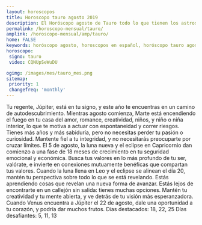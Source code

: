 ```yaml
---
layout: horoscopos
title: Horoscopo tauro agosto 2019
description: El Horóscopo agosto de Tauro todo lo que tienen los astros preparados para este mes, amor, trabajo, familia. Todo sobre astrologia, tarot, predicciones. Horoscopo gratis en español, predicciones y astrología.
permalink: /horoscopo-mensual/tauro/
amplink: /horoscopo-mensual/amp/tauro/
home: FALSE
keywords: horóscopo agosto, horoscopos en español, horóscopo tauro agosto , horóscopo esperanza gracia, horoscop, horóscopos gratis, horoscopo tauro, Tarot, Astrologia, Zodíaco, tauro, horoscopo gratis, horoscopo del mes 
horoscopo:
 signo: tauro
 video: CQNUpSeWuDU

ogimg: /images/mes/tauro_mes.png
sitemap:
 priority: 1
 changefreq: 'monthly'
---
```



Tu regente, Júpiter, está en tu signo, y este año te encuentras en un camino de autodescubrimiento. Mientras agosto comienza, Marte está encendiendo el fuego en tu casa del amor, romance, creatividad, niños, y niño o niña interior, lo que te motiva a actuar con espontaneidad y correr riesgos. Tienes más años y más sabiduría, pero no necesitas perder tu pasión o curiosidad. Mantente fiel a tu integridad, y no necesitarás preocuparte por cruzar límites. 
El 5 de agosto, la luna nueva y el eclipse en Capricornio dan comienzo a una fase de 18 meses de crecimiento en tu seguridad emocional y económica. Busca tus valores en lo más profundo de tu ser, valórate, e invierte en conexiones mutuamente benéficas que compartan tus valores. 
Cuando la luna llena en Leo y el eclipse se alinean el día 20, mantén tu perspectiva sobre todo lo que se está revelando. Estás aprendiendo cosas que revelan una nueva forma de avanzar. Estás lejos de encontrarte en un callejón sin salida: tienes muchas opciones. Mantén tu creatividad y tu mente abierta, y ve detrás de tu visión más esperanzadora. Cuando Venus encuentra a Júpiter el 22 de agosto, dale una oportunidad a tu corazón, y podría dar muchos frutos. 
Días destacados: 18, 22, 25 
Días desafiantes: 5, 11, 13